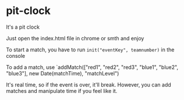 # pit-clock
It's a pit clock

Just open the index.html file in chrome or smth and enjoy

To start a match, you have to run `init("eventKey", teamnumber)` in the console

To add a match, use `addMatch(["red1", "red2", "red3", "blue1", "blue2", "blue3"], new Date(matchTime), "matchLevel")

It's real time, so if the event is over, it'll break. However, you can add matches and manipulate time if you feel like it.
